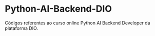 # Python-AI-Backend-DIO
Códigos referentes ao curso online Python AI Backend Developer da plataforma DIO.
